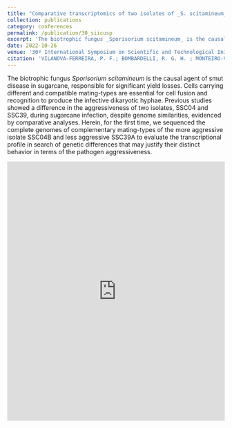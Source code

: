 ```yaml
---
title: "Comparative transcriptomics of two isolates of _S. scitamineum_ with different levels of aggressiveness in sugarcane smut disease"
collection: publications
category: conferences
permalink: /publication/30_siicusp
excerpt: 'The biotrophic fungus _Sporisorium scitamineum_ is the causal agent of smut disease in sugarcane, responsible for significant yield losses. Cells carrying different and compatible mating-types are essential for cell fusion and recognition to produce the infective dikaryotic hyphae. Previous studies showed a difference in the aggressiveness of two isolates, SSC04 and SSC39, during sugarcane infection, despite genome similarities, evidenced by comparative analyses. Herein, for the first time, we sequenced the complete genomes of complementary mating-types of the more aggressive isolate SSC04B and less aggressive SSC39A to evaluate the transcriptional profile in search of genetic differences that may justify their distinct behavior in terms of the pathogen aggressiveness.'
date: 2022-10-26
venue: '30º International Symposium on Scientific and Technological Initiation (SIICUSP)'
citation: 'VILANOVA-FERREIRA, P. F.; BOMBARDELLI, R. G. H. ; MONTEIRO-VITORELLO, C. B.  Comparative transcriptomics of two isolates of _S. scitamineum_ with different levels of aggressiveness in sugarcane smut disease In: 30º International Symposium on Scientific and Technological Initiation (SIICUSP), 2021. '
---
```


The biotrophic fungus _Sporisorium scitamineum_ is the causal agent of smut disease in sugarcane, responsible for significant yield losses. Cells carrying different and compatible mating-types are essential for cell fusion and recognition to produce the infective dikaryotic hyphae. Previous studies showed a difference in the aggressiveness of two isolates, SSC04 and SSC39, during sugarcane infection, despite genome similarities, evidenced by comparative analyses. Herein, for the first time, we sequenced the complete genomes of complementary mating-types of the more aggressive isolate SSC04B and less aggressive SSC39A to evaluate the transcriptional profile in search of genetic differences that may justify their distinct behavior in terms of the pathogen aggressiveness.

<embed src="https://pedrofvilanova.github.io/files/siicusp_30.pdf" width="100%" height="600px" type="application/pdf"/> 
